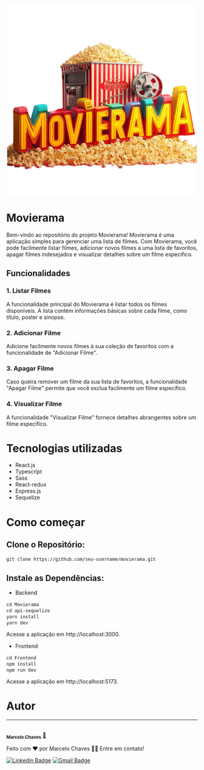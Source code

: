 
<p align="center">
  <img src="Frontend/src/assets/logo.png" alt="Movierama-logo">
</p>

# Movierama
Bem-vindo ao repositório do projeto Movierama! Movierama é uma aplicação simples para gerenciar uma lista de filmes. Com Movierama, você pode facilmente listar filmes, adicionar novos filmes a uma lista de favoritos, apagar filmes indesejados e visualizar detalhes sobre um filme específico.

## Funcionalidades

### 1. Listar Filmes
A funcionalidade principal do Movierama é listar todos os filmes disponíveis. A lista contém informações básicas sobre cada filme, como título, poster e sinopse.

### 2. Adicionar Filme
Adicione facilmente novos filmes à sua coleção de favoritos com a funcionalidade de "Adicionar Filme". 

### 3. Apagar Filme
Caso queira remover um filme da sua lista de favoritos, a funcionalidade "Apagar Filme" permite que você exclua facilmente um filme específico.

### 4. Visualizar Filme
A funcionalidade "Visualizar Filme" fornece detalhes abrangentes sobre um filme específico.

# Tecnologias utilizadas
- React.js
- Typescript
- Sass
- React-redux
- Express.js
- Sequelize

# Como começar
## Clone o Repositório:

```
git clone https://github.com/seu-username/movierama.git
```

## Instale as Dependências:

- Backend
```
cd Movierama 
cd api-sequelize
yarn install
yarn dev
```

Acesse a aplicação em http://localhost:3000.

- Frontend
```
cd Frontend
npm install
npm run dev
```

Acesse a aplicação em http://localhost:5173.

# Autor
---

<a href="https://github.com/MarceloCChaves">
 <img style="border-radius: 50%;" src="https://avatars.githubusercontent.com/u/62251064?s=400&u=b1c8da11d91445ccb2d97b709ccbcd0524885d98&v=4" width="100px;" alt=""/>
 <br />
 <sub><b>Marcelo Chaves</b></sub></a> <a href="https://avatars.githubusercontent.com/u/62251064?s=400&u=b1c8da11d91445ccb2d97b709ccbcd0524885d98&v=4" title="Marcelo">🚀</a>


Feito com ❤️ por Marcelo Chaves 👋🏽 Entre em contato!

[![Linkedin Badge](https://img.shields.io/badge/-Marcelo-blue?style=flat-square&logo=Linkedin&logoColor=white&link=https://www.linkedin.com/in/marcelocchaves/)](https://www.linkedin.com/in/marcelocchaves/) 
[![Gmail Badge](https://img.shields.io/badge/-Marcelochaves20000@gmail.com-c14438?style=flat-square&logo=Gmail&logoColor=white&link=mailto:Marcelochaves20000@gmail.com)](mailto:Marcelochaves20000@gmail.com)

